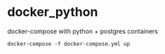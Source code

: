 # docker_python
docker-compose with python + postgres containers

```shell
docker-compose -f docker-compose.yml up
```